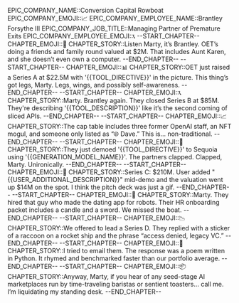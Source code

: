 EPIC_COMPANY_NAME::Conversion Capital Rowboat
EPIC_COMPANY_EMOJI::📈
EPIC_COMPANY_EMPLOYEE_NAME::Brantley Forsythe III
EPIC_COMPANY_JOB_TITLE::Managing Partner of Premature Exits
EPIC_COMPANY_EMPLOYEE_EMOJI::📞
--START_CHAPTER--
CHAPTER_EMOJI::📢
CHAPTER_STORY::Listen Marty, it’s Brantley. OET’s doing a friends and family round valued at $2M. That includes Aunt Karen, and she doesn’t even own a computer.
--END_CHAPTER--
--START_CHAPTER--
CHAPTER_EMOJI::📊
CHAPTER_STORY::OET just raised a Series A at $22.5M with '{{TOOL_DIRECTIVE}}' in the picture. This thing’s got legs, Marty. Legs, wings, and possibly self-awareness.
--END_CHAPTER--
--START_CHAPTER--
CHAPTER_EMOJI::📞
CHAPTER_STORY::Marty. Brantley again. They closed Series B at $85M. They're describing '{{TOOL_DESCRIPTION}}' like it’s the second coming of sliced APIs.
--END_CHAPTER--
--START_CHAPTER--
CHAPTER_EMOJI::📈
CHAPTER_STORY::The cap table includes three former OpenAI staff, an NFT mogul, and someone only listed as “🌐 Dave.” This is... non-traditional.
--END_CHAPTER--
--START_CHAPTER--
CHAPTER_EMOJI::🫠
CHAPTER_STORY::They just demoed '{{TOOL_DIRECTIVE}}' to Sequoia using '{{GENERATION_MODEL_NAME}}'. The partners clapped. Clapped, Marty. Unironically.
--END_CHAPTER--
--START_CHAPTER--
CHAPTER_EMOJI::💸
CHAPTER_STORY::Series C: $210M. User added "{{USER_ADDITIONAL_DESCRIPTION}}" mid-demo and the valuation went up $14M on the spot. I think the pitch deck was just a gif.
--END_CHAPTER--
--START_CHAPTER--
CHAPTER_EMOJI::🚨
CHAPTER_STORY::Marty. They hired that guy who made the dating app for robots. Their HR onboarding packet includes a candle and a sword. We missed the boat.
--END_CHAPTER--
--START_CHAPTER--
CHAPTER_EMOJI::📉
CHAPTER_STORY::We offered to lead a Series D. They replied with a sticker of a raccoon on a rocket ship and the phrase “access denied, legacy VC.”
--END_CHAPTER--
--START_CHAPTER--
CHAPTER_EMOJI::🫥
CHAPTER_STORY::I tried to email them. The response was a poem written in Python. It rhymed and benchmarked faster than our portfolio average.
--END_CHAPTER--
--START_CHAPTER--
CHAPTER_EMOJI::📦
CHAPTER_STORY::Anyway, Marty, if you hear of any seed-stage AI marketplaces run by time-traveling baristas or sentient toasters... call me. I’m liquidating my standing desk.
--END_CHAPTER--